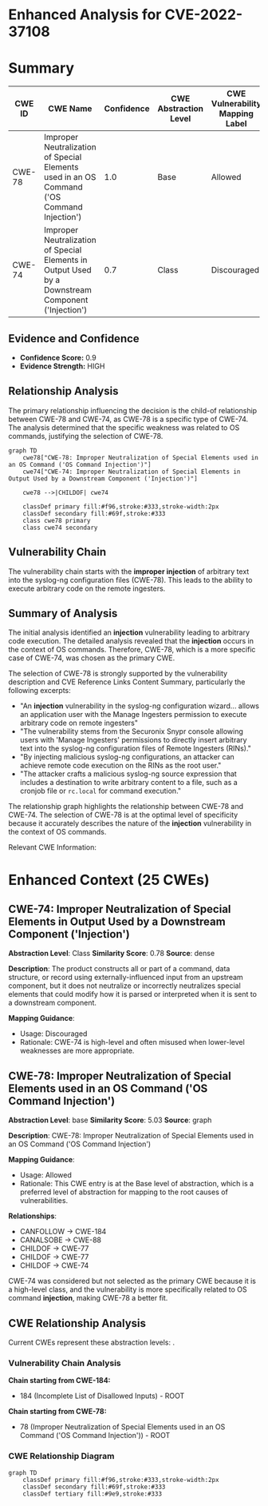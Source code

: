 # Enhanced Analysis for CVE-2022-37108

# Summary
| CWE ID | CWE Name | Confidence | CWE Abstraction Level | CWE Vulnerability Mapping Label | CWE-Vulnerability Mapping Notes |
|---|---|---|---|---|---|
| CWE-78 | Improper Neutralization of Special Elements used in an OS Command ('OS Command Injection') | 1.0 | Base | Allowed | Primary CWE |
| CWE-74 | Improper Neutralization of Special Elements in Output Used by a Downstream Component ('Injection') | 0.7 | Class | Discouraged | Secondary Candidate |

## Evidence and Confidence

*   **Confidence Score:** 0.9
*   **Evidence Strength:** HIGH

## Relationship Analysis
The primary relationship influencing the decision is the child-of relationship between CWE-78 and CWE-74, as CWE-78 is a specific type of CWE-74. The analysis determined that the specific weakness was related to OS commands, justifying the selection of CWE-78.

```mermaid
graph TD
    cwe78["CWE-78: Improper Neutralization of Special Elements used in an OS Command ('OS Command Injection')"]
    cwe74["CWE-74: Improper Neutralization of Special Elements in Output Used by a Downstream Component ('Injection')"]
    
    cwe78 -->|CHILDOF| cwe74
    
    classDef primary fill:#f96,stroke:#333,stroke-width:2px
    classDef secondary fill:#69f,stroke:#333
    class cwe78 primary
    class cwe74 secondary
```

## Vulnerability Chain
The vulnerability chain starts with the **improper injection** of arbitrary text into the syslog-ng configuration files (CWE-78). This leads to the ability to execute arbitrary code on the remote ingesters.

## Summary of Analysis
The initial analysis identified an **injection** vulnerability leading to arbitrary code execution. The detailed analysis revealed that the **injection** occurs in the context of OS commands. Therefore, CWE-78, which is a more specific case of CWE-74, was chosen as the primary CWE.

The selection of CWE-78 is strongly supported by the vulnerability description and CVE Reference Links Content Summary, particularly the following excerpts:

*   "An **injection** vulnerability in the syslog-ng configuration wizard... allows an application user with the Manage Ingesters permission to execute arbitrary code on remote ingesters"
*   "The vulnerability stems from the Securonix Snypr console allowing users with 'Manage Ingesters' permissions to directly insert arbitrary text into the syslog-ng configuration files of Remote Ingesters (RINs)."
*   "By injecting malicious syslog-ng configurations, an attacker can achieve remote code execution on the RINs as the root user."
*   "The attacker crafts a malicious syslog-ng source expression that includes a destination to write arbitrary content to a file, such as a cronjob file or `rc.local` for command execution."

The relationship graph highlights the relationship between CWE-78 and CWE-74. The selection of CWE-78 is at the optimal level of specificity because it accurately describes the nature of the **injection** vulnerability in the context of OS commands.

Relevant CWE Information:

# Enhanced Context (25 CWEs)

## CWE-74: Improper Neutralization of Special Elements in Output Used by a Downstream Component ('Injection')
**Abstraction Level**: Class
**Similarity Score**: 0.78
**Source**: dense

**Description**:
The product constructs all or part of a command, data structure, or record using externally-influenced input from an upstream component, but it does not neutralize or incorrectly neutralizes special elements that could modify how it is parsed or interpreted when it is sent to a downstream component.

**Mapping Guidance**:
- Usage: Discouraged
- Rationale: CWE-74 is high-level and often misused when lower-level weaknesses are more appropriate.

## CWE-78: Improper Neutralization of Special Elements used in an OS Command ('OS Command Injection')
**Abstraction Level**: base
**Similarity Score**: 5.03
**Source**: graph

**Description**:
CWE-78: Improper Neutralization of Special Elements used in an OS Command ('OS Command Injection')

**Mapping Guidance**:
- Usage: Allowed
- Rationale: This CWE entry is at the Base level of abstraction, which is a preferred level of abstraction for mapping to the root causes of vulnerabilities.

**Relationships**:
- CANFOLLOW -> CWE-184
- CANALSOBE -> CWE-88
- CHILDOF -> CWE-77
- CHILDOF -> CWE-77
- CHILDOF -> CWE-74

CWE-74 was considered but not selected as the primary CWE because it is a high-level class, and the vulnerability is more specifically related to OS command **injection**, making CWE-78 a better fit.


## CWE Relationship Analysis

Current CWEs represent these abstraction levels: .


### Vulnerability Chain Analysis

**Chain starting from CWE-184:**
- 184 (Incomplete List of Disallowed Inputs) - ROOT


**Chain starting from CWE-78:**
- 78 (Improper Neutralization of Special Elements used in an OS Command ('OS Command Injection')) - ROOT



### CWE Relationship Diagram

```mermaid
graph TD
    classDef primary fill:#f96,stroke:#333,stroke-width:2px
    classDef secondary fill:#69f,stroke:#333
    classDef tertiary fill:#9e9,stroke:#333
```